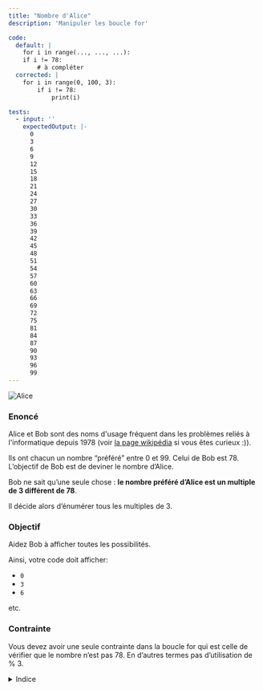 ```yaml
---
title: "Nombre d'Alice"
description: 'Manipuler les boucle for'

code:
  default: |
    for i in range(..., ..., ...):
    if i != 78:
        # à compléter
  corrected: |
    for i in range(0, 100, 3):
        if i != 78:
            print(i)

tests:
  - input: ''
    expectedOutput: |-
      0
      3
      6
      9
      12
      15
      18
      21
      24
      27
      30
      33
      36
      39
      42
      45
      48
      51
      54
      57
      60
      63
      66
      69
      72
      75
      81
      84
      87
      90
      93
      96
      99
---
```


![Alice](/banner/alice.png)

### Enoncé

Alice et Bob sont des noms d'usage fréquent dans les problèmes reliés à l'informatique depuis 1978 (voir [la page wikipédia](https://fr.wikipedia.org/wiki/Alice_et_Bob) si vous êtes curieux :)).

Ils ont chacun un nombre “préféré” entre 0 et 99. Celui de Bob est 78. L’objectif de Bob est de deviner le nombre d’Alice.

Bob ne sait qu’une seule chose : **le nombre préféré d’Alice est un multiple de 3 différent de 78**.

Il décide alors d’énumérer tous les multiples de 3.

### Objectif

Aidez Bob à afficher toutes les possibilités.

Ainsi, votre code doit afficher:

- `0`
- `3`
- `6`

etc.

### Contrainte

Vous devez avoir une seule contrainte dans la boucle for qui est celle de vérifier que le nombre n’est pas 78. En d’autres termes pas d’utilisation de % 3.

<details>
  <summary>Indice</summary>
    Rappelez-vous qu’une boucle `for` est de cette forme. Il pourrait être intéressant de modifier un peu l’incrémentation que vous avez vu en cours…

    ```python
    for i in range(début, fin, pas):
        # instruction à répéter
    ```

</details>
